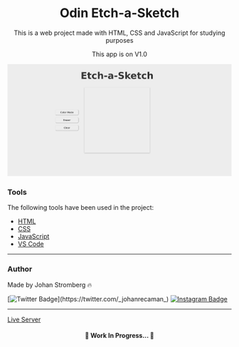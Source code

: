 <h1 align="center">Odin Etch-a-Sketch</h1>

<p align="center">This is a web project made with HTML, CSS and JavaScript for studying purposes</p>
<p align="center">This app is on V1.0</p>

<img src="./liveserver.png"></img>

### Tools

The following tools have been used in the project:

- [HTML](https://html.com/)
- [CSS](https://developer.mozilla.org/pt-BR/docs/Web/CSS)
- [JavaScript](https://www.javascript.com/)
- [VS Code](https://code.visualstudio.com)
---

### Author
Made by Johan Stromberg :fire:

[![Twitter Badge](https://img.shields.io/badge/Twitter-1DA1F2?style=for-the-badge&logo=twitter&logoColor=white&link=https://twitter.com/_johanrecaman_)](https://twitter.com/_johanrecaman_)
[![Instagram Badge](https://img.shields.io/badge/-Instagram-%23E4405F?style=for-the-badge&logo=instagram&logoColor=white)](https://instagram.com/_johanrecaman_)

---
[Live Server](https://logzin.github.io/etch-a-sketch/)

<h4 align="center">
  🚧  Work In Progress...  🚧
</h4>
